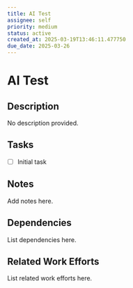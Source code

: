 ```yaml
---
title: AI Test
assignee: self
priority: medium
status: active
created_at: 2025-03-19T13:46:11.477750
due_date: 2025-03-26
---
```


# AI Test

## Description
No description provided.

## Tasks
- [ ] Initial task

## Notes
Add notes here.

## Dependencies
List dependencies here.

## Related Work Efforts
List related work efforts here.